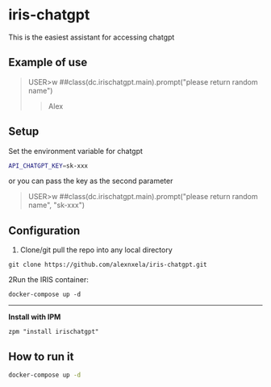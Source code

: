 # iris-chatgpt

This is the easiest assistant for accessing chatgpt

## Example of use
> USER>w ##class(dc.irischatgpt.main).prompt("please return random name")
>> Alex

## Setup
Set the environment variable for chatgpt

```bash
API_CHATGPT_KEY=sk-xxx
```
or you can pass the key as the second parameter
> USER>w ##class(dc.irischatgpt.main).prompt("please return random name", "sk-xxx")

## Configuration
1. Clone/git pull the repo into any local directory

```
git clone https://github.com/alexnxela/iris-chatgpt.git
```

2Run the IRIS container:

```
docker-compose up -d
```
---
**Install with IPM**
```objectscript
zpm "install irischatgpt"
```

## How to run it

```bash
docker-compose up -d 
```